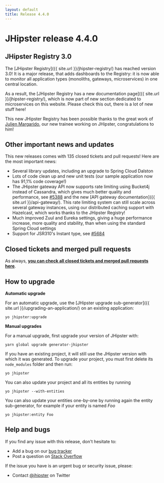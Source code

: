 ```yaml
---
layout: default
title: Release 4.4.0
---
```


JHipster release 4.4.0
==================

JHipster Registry 3.0
----------

The [JHipster Registry]({{ site.url }}/jhipster-registry/) has reached version 3.0! It is a major release, that adds dashboards to the Registry: it is now able to monitor all application types (monoliths, gateways, microservices) in one central location.

As a result, the [JHipster Registry has a new documentation page]({{ site.url }}/jhipster-registry/), which is now part of new section dedicated to microservices on this website. Please check this out, there is a lot of new stuff here!

This new JHipster Registry has been possible thanks to the great work of [Julien Margarido](https://github.com/JulienMrgrd), our new trainee working on JHipster, congratulations to him!

Other important news and updates
----------

This new releases comes with 135 closed tickets and pull requests! Here are the most important news:

- Several library updates, including an upgrade to Spring Cloud Dalston
- Lots of code clean up and new unit tests (our sample application now has 91,1% code coverage!)
- The JHipster gateway API now supports rate limiting using Bucket4j instead of Cassandra, which gives much better quality and performance, see [#5388](https://github.com/jhipster/generator-jhipster/issues/5388) and the new [API gateway documentation]({{ site.url }}/api-gateway/). This rate limiting system can still scale across several gateway instances, using our distributed caching support with Hazelcast, which works thanks to the JHipster Registry!
- Much improved Zuul and Eureka settings, giving a huge performance increase, more quality and stability, than when using the standard Spring Cloud settings
- Support for JSR310's Instant type, see [#5684](https://github.com/jhipster/generator-jhipster/pull/5684)

Closed tickets and merged pull requests
------------
As always, __[you can check all closed tickets and merged pull requests here](https://github.com/jhipster/generator-jhipster/issues?q=milestone%3A4.4.0+is%3Aclosed)__.

How to upgrade
------------

**Automatic upgrade**

For an automatic upgrade, use the [JHipster upgrade sub-generator]({{ site.url }}/upgrading-an-application/) on an existing application:

```
yo jhipster:upgrade
```

**Manual upgrades**

For a manual upgrade, first upgrade your version of JHipster with:

```
yarn global upgrade generator-jhipster
```

If you have an existing project, it will still use the JHipster version with which it was generated.
To upgrade your project, you must first delete its `node_modules` folder and then run:

```
yo jhipster
```

You can also update your project and all its entities by running

```
yo jhipster --with-entities
```

You can also update your entities one-by-one by running again the entity sub-generator, for example if your entity is named _Foo_

```
yo jhipster:entity Foo
```

Help and bugs
--------------

If you find any issue with this release, don't hesitate to:

- Add a bug on our [bug tracker](https://github.com/jhipster/generator-jhipster/issues?state=open)
- Post a question on [Stack Overflow](http://stackoverflow.com/tags/jhipster/info)

If the issue you have is an urgent bug or security issue, please:

- Contact [@jhipster](https://twitter.com/jhipster) on Twitter

